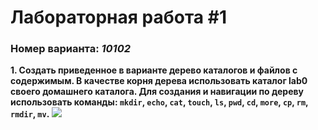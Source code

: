 # Лабораторная работа #1
### Номер варианта: _10102_
**1. Создать приведенное в варианте дерево каталогов и файлов с содержимым. В качестве корня дерева использовать каталог lab0 своего домашнего каталога. Для создания и навигации по дереву использовать команды: `mkdir`, `echo`, `cat`, `touch`, `ls`, `pwd`, `cd`, `more`, `cp`, `rm`, `rmdir`, `mv`.**
![](https://github.com/karillisa/OPD/blob/master/Semester%201/Laboratory%20work%201/01.png)
